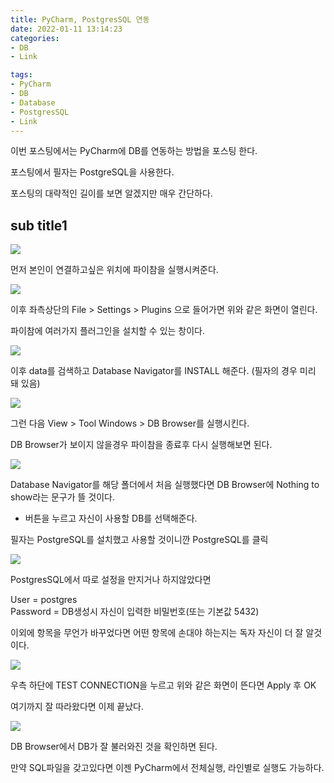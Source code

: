 ```yaml
---
title: PyCharm, PostgresSQL 연동
date: 2022-01-11 13:14:23  
categories:   
- DB
- Link

tags:
- PyCharm
- DB
- Database
- PostgresSQL
- Link
---
```



이번 포스팅에서는 PyCharm에 DB를 연동하는 방법을 포스팅 한다.

포스팅에서 필자는 PostgreSQL을 사용한다.

포스팅의 대략적인 길이를 보면 알겠지만 매우 간단하다.

## sub title1
![](/images/PyCharm-DB-Link/Untitled.png)

먼저 본인이 연결하고싶은 위치에 파이참을 실행시켜준다.

![](/images/PyCharm-DB-Link/Untitled%201.png)

이후 좌측상단의 File > Settings > Plugins 으로 들어가면 위와 같은 화면이  열린다.

파이참에 여러가지 플러그인을 설치할 수 있는 창이다.

![](/images/PyCharm-DB-Link/Untitled%202.png)

이후 data를 검색하고 Database Navigator를 INSTALL 해준다. (필자의 경우 미리 돼 있음)

![](/images/PyCharm-DB-Link/Untitled%203.png)

그런 다음 View > Tool Windows > DB Browser를 실행시킨다.

DB Browser가 보이지 않을경우 파이참을 종료후 다시 실행해보면 된다.

![](/images/PyCharm-DB-Link/Untitled%204.png)

Database Navigator를 해당 폴더에서 처음 실행했다면 DB Browser에 Nothing to show라는 문구가 뜰 것이다.

+ 버튼을 누르고 자신이 사용할 DB를 선택해준다.

필자는 PostgreSQL를 설치했고 사용할 것이니깐 PostgreSQL를 클릭

![](/images/PyCharm-DB-Link/Untitled%205.png)

PostgresSQL에서 따로 설정을 만지거나 하지않았다면

User = postgres  
Password = DB생성시 자신이 입력한 비밀번호(또는 기본값 5432)

이외에 항목을 무언가 바꾸었다면 어떤 항목에 손대야 하는지는 독자 자신이 더 잘 알것이다.

![](/images/PyCharm-DB-Link/Untitled%206.png)

우측 하단에 TEST CONNECTION을 누르고 위와 같은 화면이 뜬다면 Apply 후 OK

여기까지 잘 따라왔다면 이제 끝났다.

![](/images/PyCharm-DB-Link/Untitled%207.png)

DB Browser에서 DB가 잘 불러와진 것을 확인하면 된다.

만약 SQL파일을 갖고있다면 이젠 PyCharm에서 전체실행, 라인별로 실행도 가능하다.